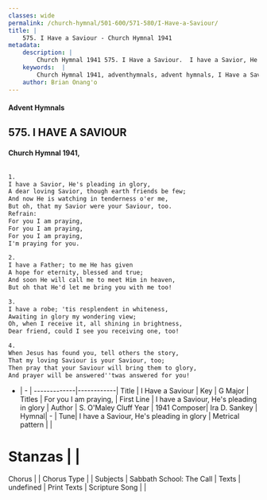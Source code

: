 ```yaml
---
classes: wide
permalink: /church-hymnal/501-600/571-580/I-Have-a-Saviour/
title: |
    575. I Have a Saviour - Church Hymnal 1941
metadata:
    description: |
        Church Hymnal 1941 575. I Have a Saviour.  I have a Savior, He's pleading in glory,  A dear loving Savior, though earth friends be few;  And now He is watching in tenderness o'er me,  But oh, that my Savior were your Saviour, too.  
    keywords:  |
        Church Hymnal 1941, adventhymnals, advent hymnals, I Have a Saviour, I have a Saviour, He's pleading in glory. For you I am praying, 
    author: Brian Onang'o
---
```


#### Advent Hymnals
## 575. I HAVE A SAVIOUR
####  Church Hymnal 1941,

```txt

1.
I have a Savior, He's pleading in glory, 
A dear loving Savior, though earth friends be few; 
And now He is watching in tenderness o'er me, 
But oh, that my Savior were your Saviour, too. 
Refrain:
For you I am praying, 
For you I am praying, 
For you I am praying, 
I'm praying for you. 

2.
I have a Father; to me He has given 
A hope for eternity, blessed and true; 
And soon He will call me to meet Him in heaven, 
But oh that He'd let me bring you with me too! 

3.
I have a robe; 'tis resplendent in whiteness, 
Awaiting in glory my wondering view; 
Oh, when I receive it, all shining in brightness, 
Dear friend, could I see you receiving one, too! 

4.
When Jesus has found you, tell others the story, 
That my loving Saviour is your Saviour, too; 
Then pray that your Saviour will bring them to glory, 
And prayer will be answered''twas answered for you!

```

- |   -  |
-------------|------------|
Title | I Have a Saviour |
Key | G Major |
Titles | For you I am praying,  |
First Line | I have a Saviour, He's pleading in glory |
Author | S. O'Maley Cluff
Year | 1941
Composer| Ira D. Sankey |
Hymnal|  - |
Tune| I have a Saviour, He's pleading in glory |
Metrical pattern | |
# Stanzas |  |
Chorus |  |
Chorus Type |  |
Subjects | Sabbath School: The Call |
Texts | undefined |
Print Texts | 
Scripture Song |  |
    
